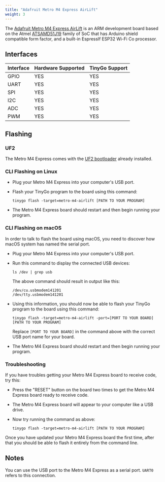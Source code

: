 ```yaml
---
title: "Adafruit Metro M4 Express AirLift"
weight: 3
---
```


The [Adafruit Metro M4 Express AirLift](https://www.adafruit.com/product/4000) is an ARM development board based on the Atmel [ATSAMD51J19](https://www.microchip.com/wwwproducts/en/ATSAMD51J19) family of SoC that has Arduino shield compatible form factor, and a built-in EspressIf ESP32 Wi-Fi Co processor.

## Interfaces

| Interface | Hardware Supported | TinyGo Support |
| --------- | ------------- | ----- |
| GPIO      | YES | YES |
| UART      | YES | YES |
| SPI      | YES | YES |
| I2C      | YES | YES |
| ADC      | YES | YES |
| PWM      | YES | YES |

## Flashing

### UF2

The Metro M4 Express comes with the [UF2 bootloader](https://github.com/Microsoft/uf2) already installed.

### CLI Flashing on Linux

- Plug your Metro M4 Express into your computer's USB port.
- Flash your TinyGo program to the board using this command:

    ```shell
    tinygo flash -target=metro-m4-airlift [PATH TO YOUR PROGRAM]
    ```

- The Metro M4 Express board should restart and then begin running your program.

### CLI Flashing on macOS

In order to talk to flash the board using macOS, you need to discover how macOS system has named the serial port.

- Plug your Metro M4 Express into your computer's USB port.
- Run this command to display the connected USB devices:

    ```shell
    ls /dev | grep usb
    ```

    The above command should result in output like this:

    ```shell
    /dev/cu.usbmodem141201
    /dev/tty.usbmodem141201
    ```

- Using this information, you should now be able to flash your TinyGo program to the board using this command:

    ```shell
    tinygo flash -target=metro-m4-airlift -port=[PORT TO YOUR BOARD] [PATH TO YOUR PROGRAM]
    ```

    Replace `[PORT TO YOUR BOARD]` in the command above with the correct USB port name for your board.

- The Metro M4 Express board should restart and then begin running your program.

### Troubleshooting

If you have troubles getting your Metro M4 Express board to receive code, try this:

- Press the "RESET" button on the board two times to get the Metro M4 Express board ready to receive code.
- The Metro M4 Express board will appear to your computer like a USB drive.
- Now try running the command as above:

    ```shell
    tinygo flash -target=metro-m4-airlift [PATH TO YOUR PROGRAM]
    ```

Once you have updated your Metro M4 Express board the first time, after that you should be able to flash it entirely from the command line.

## Notes

You can use the USB port to the Metro M4 Express as a serial port. `UART0` refers to this connection.
